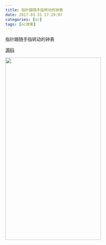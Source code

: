 ```yaml
---
title: 指针跟随手指转动的钟表
date: 2017-03-31 17:29:07
categories: [oc]
tags: [oc效果]
---
```

指针跟随手指转动的钟表
<!-- more -->


[源码](https://github.com/yqzh186/YQClock)



<img src="/gifs/2.gif" width="300" height="573" />


<!--<img src="/images/6.png" width="800" height="263" />-->
<!--<font color=#FF6666></font>-->
